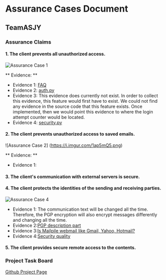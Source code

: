 # Assurance Cases Document

## TeamASJY

### Assurance Claims

#### 1. The client prevents all unauthorized access.

![Assurance Case 1](https://i.imgur.com/exehQUp.png)

** Evidence: **
* Evidence 1: [FAQ](https://www.mailpile.is/faq/#enc-5)
* Evidence 2: [auth.py](https://github.com/mailpile/Mailpile/blob/master/mailpile/auth.py) 
* Evidence 3: This evidence does currently not exist. In order to collect this evidence, this feature would first have to                   exist. We could not find any evidence in the source code that this feature exists. Once implemented, then we                   would point this evidence to where the login attempt counter would be located.
* Evidence 4: [security.py](https://github.com/mailpile/Mailpile/blob/master/mailpile/security.py)

#### 2. The client prevents unauthorized access to saved emails.

![Assurance Case 2] (https://i.imgur.com/1ap5mQ5.png)

** Evidence: **

* Evidence 1: 


#### 3. The client's communication with external servers is secure.

#### 4. The client protects the identities of the sending and receiving parties.

![Assurance Case 4](https://i.imgur.com/e3L0jW5.jpg)
*  Evidence 1: The communication text will be changed all the time. Therefore, the PGP encryption will also encrypt messages differently and changing all the time.
*  Evidence 2:[PGP description part](https://info.townsendsecurity.com/bid/66064/aes-vs-pgp-what-is-the-difference)
*  Evidence 3:[Is Mailpile webmail like Gmail, Yahoo, Hotmail?](https://www.mailpile.is/faq/#wha-3)
*  Evidence 4:[Security quality](https://en.wikipedia.org/wiki/Pretty_Good_Privacy)

#### 5. The client provides secure remote access to the contents.

### Project Task Board

[Github Project Page](https://github.com/SethRedwine/CSCI8420-TeamASJY/projects/4)
